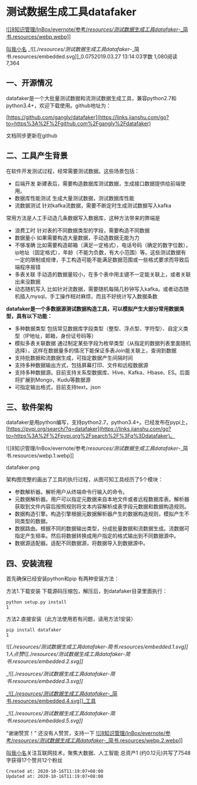
# 测试数据生成工具datafaker

[![[8知识管理/InBox/evernote/参考/_resources/测试数据生成工具datafaker_-_简书.resources/webp.webp]]](https://www.jianshu.com/u/747ebf0aaa4b)

[叫我小名](https://www.jianshu.com/u/747ebf0aaa4b)
_![[./_resources/测试数据生成工具datafaker_-_简书.resources/embedded.svg]]_0.0752019.03.27 13:14:03字数 1,080阅读 7,364

## 一、开源情况

datafaker是一个大批量测试数据和流测试数据生成工具，兼容python2.7和python3.4+，欢迎下载使用。github地址为：

[https://github.com/gangly/datafaker](https://links.jianshu.com/go?to=https%3A%2F%2Fgithub.com%2Fgangly%2Fdatafaker)

文档同步更新在github

## 二、工具产生背景

在软件开发测试过程，经常需要测试数据。这些场景包括：

*   后端开发
    新建表后，需要构造数据库测试数据，生成接口数据提供给前端使用。
*   数据库性能测试
    生成大量测试数据，测试数据库性能
*   流数据测试
    针对kafka流数据，需要不断定时生成测试数据写入kafka

常用方法是人工手动造几条数据写入数据库，这种方法带来的弊端是

*   浪费工时
    针对表的不同数据类型的字段，需要构造不同数据
*   数据量小
    如果需要构造大量数据，手动造数据无能为力
*   不够准确
    比如需要构造邮箱（满足一定格式），电话号码（确定的数字位数），ip地址（固定格式），年龄（不能为负数，有大小范围）等。这些测试数据有一定的限制或规律，手工构造可能不能满足数据范围或一些格式要求而导致后端程序报错
*   多表关联
    手动造的数据量较小，在多个表中用主键不一定能关联上，或者关联出来没数据
*   动态随机写入
    比如针对流数据，需要随机每隔几秒钟写入kafka。或者动态随机插入mysql，手工操作相对麻烦，而且不好统计写入数据条数

**datafaker是一个多数据源测试数据构造工具，可以模拟产生大部分常用数据类型，具有以下功能：**

*   多种数据类型
    包括常见数据库字段类型（整型、浮点型、字符型）、自定义类型（IP地址，邮箱，身份证号码等）
*   模拟多表关联数据
    通过制定某些字段为枚举类型（从指定的数据列表里面随机选择），这样在数据量多的情况下能保证多表Join能关联上，查询到数据
*   支持批数据和流数据生成，可指定数据产生间隔时间
*   支持多种数据输出方式，包括屏幕打印、文件和远程数据源
*   支持多种数据源。目前支持关系型数据库、Hive、Kafka、Hbase、ES。后面将扩展到Mongo，Kudu等数据源
*   可指定输出格式，目前支持text，json

## 三、软件架构

datafaker是用python编写，支持python2.7，python3.4+。已经发布在pypi上，[https://pypi.org/search/?q=datafaker](https://links.jianshu.com/go?to=https%3A%2F%2Fpypi.org%2Fsearch%2F%3Fq%3Ddatafaker)。

![[8知识管理/InBox/evernote/参考/_resources/测试数据生成工具datafaker_-_简书.resources/webp.1.webp]]

datafaker.png

架构图完整的画出了工具的执行过程，从图可知工具经历了5个模块：

*   参数解析器。解析用户从终端命令行输入的命令。
*   元数据解析器。用户可以指定元数据来自本地文件或者远程数据库表。解析器获取到文件内容后按照规则将文本内容解析成表字段元数据和数据构造规则。
*   数据构造引擎。构造引擎根据元数据解析器产生的数据构造规则，模拟产生不同类型的数据。
*   数据路由。根据不同的数据输出类型，分成批量数据和流数据生成。流数据可指定产生频率。然后将数据转换成用户指定的格式输出到不同数据源中。
*   数据源适配器。适配不同数据源，将数据导入到数据源中。

## 四、安装流程

首先确保已经安装python和pip
有两种安装方法：

方法1.下载安装
下载源码压缩包，解压后，到datafaker目录里面执行：

    python setup.py install
    1

方法2.直接安装（此方法使用若有问题，请用方法1安装）

    pip install datafaker
    1

_![[./_resources/测试数据生成工具datafaker_-_简书.resources/embedded.1.svg]]_
1人点赞_![[./_resources/测试数据生成工具datafaker_-_简书.resources/embedded.2.svg]]_

_![[./_resources/测试数据生成工具datafaker_-_简书.resources/embedded.3.svg]]_

[_![[./_resources/测试数据生成工具datafaker_-_简书.resources/embedded.4.svg]]_工具](https://www.jianshu.com/nb/6458893)

_![[./_resources/测试数据生成工具datafaker_-_简书.resources/embedded.5.svg]]_

"谢谢赞赏！"
还没有人赞赏，支持一下
[![[8知识管理/InBox/evernote/参考/_resources/测试数据生成工具datafaker_-_简书.resources/webp.2.webp]]](https://www.jianshu.com/u/747ebf0aaa4b)

[叫我小名](https://www.jianshu.com/u/747ebf0aaa4b)关注互联网技术，聚焦大数据、人工智能
总资产1 (约0.12元)共写了7548字获得17个赞共12个粉丝

    Created at: 2020-10-16T11:19:07+08:00
    Updated at: 2020-10-16T11:19:07+08:00

